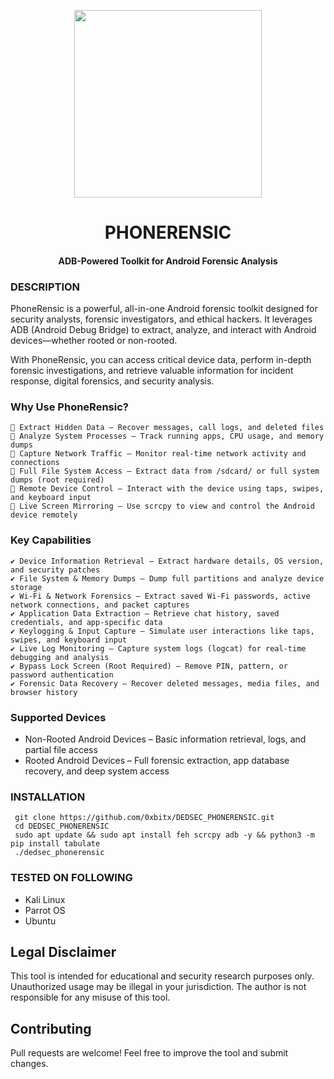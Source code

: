 
<p align="center">
<img src="https://media0.giphy.com/media/v1.Y2lkPTc5MGI3NjExMXIxYTE1eDBlNTZzc2wyYjhtYjR0bWsxY2w1bHNqNGszeTg5MWtvcSZlcD12MV9pbnRlcm5hbF9naWZfYnlfaWQmY3Q9Zw/3oFyDtuYpsARhx4K0U/giphy.gif", width="300", height="300">
</p>

<h1 align="center">PHONERENSIC </h1>
<h4 align="center">ADB-Powered Toolkit for Android Forensic Analysis </h4>

### DESCRIPTION

PhoneRensic is a powerful, all-in-one Android forensic toolkit designed for security analysts, forensic investigators, and ethical hackers. It leverages ADB (Android Debug Bridge) to extract, analyze, and interact with Android devices—whether rooted or non-rooted.

With PhoneRensic, you can access critical device data, perform in-depth forensic investigations, and retrieve valuable information for incident response, digital forensics, and security analysis.

### Why Use PhoneRensic?
    🔹 Extract Hidden Data – Recover messages, call logs, and deleted files
    🔹 Analyze System Processes – Track running apps, CPU usage, and memory dumps
    🔹 Capture Network Traffic – Monitor real-time network activity and connections
    🔹 Full File System Access – Extract data from /sdcard/ or full system dumps (root required)
    🔹 Remote Device Control – Interact with the device using taps, swipes, and keyboard input
    🔹 Live Screen Mirroring – Use scrcpy to view and control the Android device remotely
    
### Key Capabilities
    ✔ Device Information Retrieval – Extract hardware details, OS version, and security patches
    ✔ File System & Memory Dumps – Dump full partitions and analyze device storage
    ✔ Wi-Fi & Network Forensics – Extract saved Wi-Fi passwords, active network connections, and packet captures
    ✔ Application Data Extraction – Retrieve chat history, saved credentials, and app-specific data
    ✔ Keylogging & Input Capture – Simulate user interactions like taps, swipes, and keyboard input
    ✔ Live Log Monitoring – Capture system logs (logcat) for real-time debugging and analysis
    ✔ Bypass Lock Screen (Root Required) – Remove PIN, pattern, or password authentication
    ✔ Forensic Data Recovery – Recover deleted messages, media files, and browser history

### Supported Devices
  * Non-Rooted Android Devices – Basic information retrieval, logs, and partial file access
  * Rooted Android Devices – Full forensic extraction, app database recovery, and deep system access

### INSTALLATION
     git clone https://github.com/0xbitx/DEDSEC_PHONERENSIC.git
     cd DEDSEC_PHONERENSIC
     sudo apt update && sudo apt install feh scrcpy adb -y && python3 -m pip install tabulate
     ./dedsec_phonerensic

### TESTED ON FOLLOWING
* Kali Linux 
* Parrot OS 
* Ubuntu
  


## Legal Disclaimer

This tool is intended for educational and security research purposes only. Unauthorized usage may be illegal in your jurisdiction. The author is not responsible for any misuse of this tool.

## Contributing

Pull requests are welcome! Feel free to improve the tool and submit changes.
